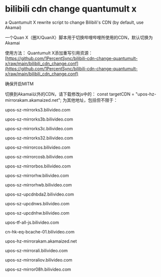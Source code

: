 # bilibili cdn change quantumult x

a Quantumult X rewrite script to change Bilibili's CDN (by default, use Akamai)

一个Quan X（圈X/QuanX）脚本用于切换哔哩哔哩所使用的CDN，默认切换为Akamai

使用方法：
Quantumult X添加重写引用资源：
[https://github.com/1PercentSync/bilibili-cdn-change-quantumult-x/raw/main/bilibili_cdn_change.conf](https://github.com/1PercentSync/bilibili-cdn-change-quantumult-x/raw/main/bilibili_cdn_change.conf)

确保开启MITM

切换到Akamai以外的CDN，请下载修改js中的：
const targetCDN = "upos-hz-mirrorakam.akamaized.net";
为其他地址，包括但不限于：

upos-sz-mirrorks3.bilivideo.com

upos-sz-mirrorks3b.bilivideo.com

upos-sz-mirrorks3c.bilivideo.com

upos-sz-mirrorks32.bilivideo.com

upos-sz-mirrorcos.bilivideo.com

upos-sz-mirrorcosb.bilivideo.com

upos-sz-mirrorbos.bilivideo.com

upos-sz-mirrorhw.bilivideo.com

upos-sz-mirrorhwb.bilivideo.com

upos-sz-upcdnbda2.bilivideo.com

upos-sz-upcdnws.bilivideo.com

upos-sz-upcdnhw.bilivideo.com

upos-tf-all-js.bilivideo.com

cn-hk-eq-bcache-01.bilivideo.com

upos-hz-mirrorakam.akamaized.net

upos-sz-mirrorali.bilivideo.com

upos-sz-mirroraliov.bilivideo.com

upos-sz-mirror08h.bilivideo.com